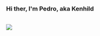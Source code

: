 ### Hi ther, I'm Pedro, aka Kenhild

<br/>

<img src="https://i.giphy.com/media/5xaOcLSiHjl31yG4ZNK/giphy.webp"/>
